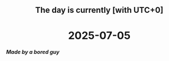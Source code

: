 <h2 align=center>The day is currently [with UTC+0]</h2>
<h1 align=center><!--TIME BEGIN-->2025-07-05<!--TIME END--></h1>
<h5>Made by a bored guy</h5>
